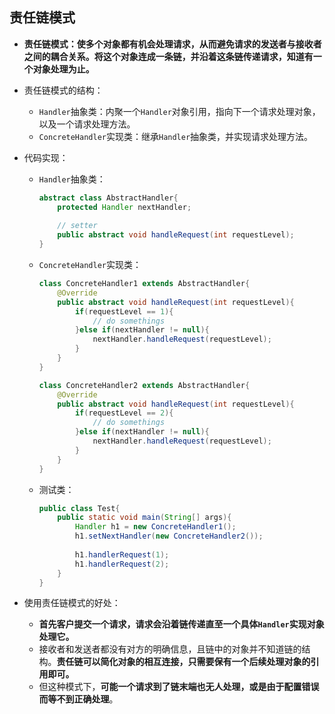 ## 责任链模式

- **责任链模式：使多个对象都有机会处理请求，从而避免请求的发送者与接收者之间的耦合关系。将这个对象连成一条链，并沿着这条链传递请求，知道有一个对象处理为止。**

- 责任链模式的结构：

  - `Handler`抽象类：内聚一个`Handler`对象引用，指向下一个请求处理对象，以及一个请求处理方法。
  - `ConcreteHandler`实现类：继承`Handler`抽象类，并实现请求处理方法。

- 代码实现：

  - `Handler`抽象类：

    ```java
    abstract class AbstractHandler{
        protected Handler nextHandler;
        
        // setter
        public abstract void handleRequest(int requestLevel);
    }
    ```

  - `ConcreteHandler`实现类：

    ```java
    class ConcreteHandler1 extends AbstractHandler{
        @Override
        public abstract void handleRequest(int requestLevel){
            if(requestLevel == 1){
                // do somethings
            }else if(nextHandler != null){
                nextHandler.handleRequest(requestLevel);
            }
        }
    }
    
    class ConcreteHandler2 extends AbstractHandler{
        @Override
        public abstract void handleRequest(int requestLevel){
            if(requestLevel == 2){
                // do somethings
            }else if(nextHandler != null){
                nextHandler.handleRequest(requestLevel);
            }
        }
    }
    ```

  - 测试类：

    ```java
    public class Test{
        public static void main(String[] args){
            Handler h1 = new ConcreteHandler1();
            h1.setNextHandler(new ConcreteHandler2());
            
            h1.handlerRequest(1);
            h1.handlerRequest(2);
        }
    }
    ```

- 使用责任链模式的好处：

  - **首先客户提交一个请求，请求会沿着链传递直至一个具体`Handler`实现对象处理它。**
  - 接收者和发送者都没有对方的明确信息，且链中的对象并不知道链的结构。**责任链可以简化对象的相互连接，只需要保有一个后续处理对象的引用即可。**
  - 但这种模式下，**可能一个请求到了链末端也无人处理，或是由于配置错误而等不到正确处理**。

